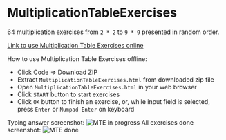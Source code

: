 # MultiplicationTableExercises
64 multiplication exercises from `2 * 2` to `9 * 9` presented in random order.

[Link to use Multiplication Table Exercises online](https://telvannichad.github.io/MultiplicationTableExercises/MultiplicationTableExercises.html)

How to use Multiplication Table Exercises offline:
* Click Code => Download ZIP
* Extract `MultiplicationTableExercises.html` from downloaded zip file
* Open `MultiplicationTableExercises.html` in your web browser
* Click `START` button to start exercises
* Click `OK` button to finish an exercise, or, while input field is selected, press `Enter` or `Numpad Enter` on keyboard

Typing answer screenshot:
![MTE in progress](https://user-images.githubusercontent.com/87497218/129223947-67e1efc2-dca8-4c36-b4c1-6a348a17c9ae.jpg)
All exercises done screenshot:
![MTE done](https://user-images.githubusercontent.com/87497218/129223967-d71bce1a-aeee-4fec-8a10-8af99ff075e1.jpg)
